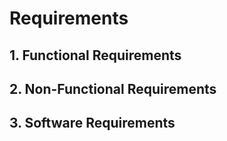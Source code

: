 # Requirements
## 1. Functional Requirements
## 2. Non-Functional Requirements
## 3. Software Requirements


